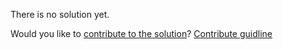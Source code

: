 
There is no solution yet.

Would you like to [contribute to the solution](https://github.com/BFEdev/BFE.dev-solutions/blob/main/question/What-is-Event-Delegation_en.md)? [Contribute guidline](https://github.com/BFEdev/BFE.dev-solutions#how-to-contribute)
